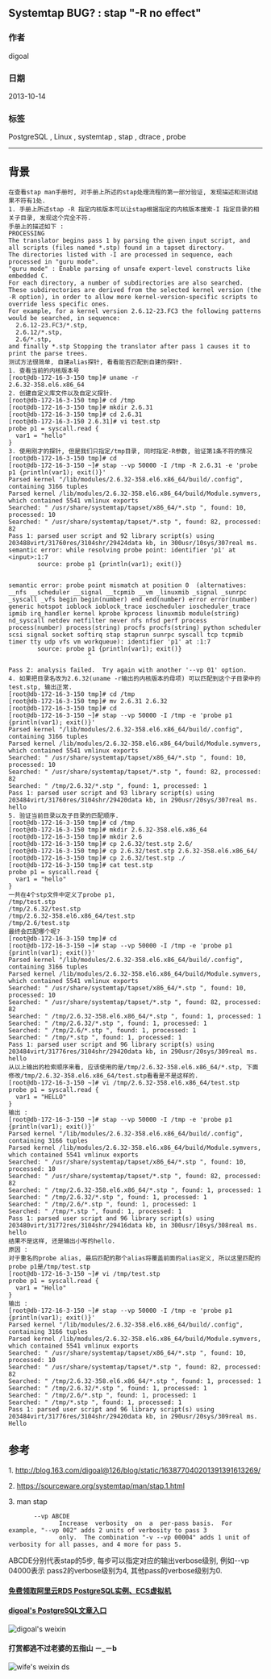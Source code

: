 ## Systemtap BUG? : stap "-R no effect"  
                                                     
### 作者                                                 
digoal                                                   
                                               
### 日期                                                                  
2013-10-14                                               
                                                
### 标签                                               
PostgreSQL , Linux , systemtap , stap , dtrace , probe                                                
                                                                                 
----                                                         
                                                                                             
## 背景          
```  
在查看stap man手册时, 对手册上所述的stap处理流程的第一部分验证, 发现描述和测试结果不符有1处.  
1. 手册上所述stap -R 指定内核版本可以让stap根据指定的内核版本搜索-I 指定目录的相关子目录, 发现这个完全不符.  
手册上的描述如下 :   
PROCESSING  
The translator begins pass 1 by parsing the given input script, and all scripts (files named *.stp) found in a tapset directory.   
The directories listed with -I are processed in sequence, each processed in "guru mode".   
"guru mode" : Enable parsing of unsafe expert-level constructs like embedded C.  
For each directory, a number of subdirectories are also searched.   
These subdirectories are derived from the selected kernel version (the -R option), in order to allow more kernel-version-specific scripts to override less specific ones.   
For example, for a kernel version 2.6.12-23.FC3 the following patterns would be searched, in sequence:   
  2.6.12-23.FC3/*.stp,   
  2.6.12/*.stp,   
  2.6/*.stp,   
and finally *.stp Stopping the translator after pass 1 causes it to print the parse trees.  
测试方法很简单, 自建alias探针, 看看能否匹配到自建的探针.  
1. 查看当前的内核版本号  
[root@db-172-16-3-150 tmp]# uname -r  
2.6.32-358.el6.x86_64  
2. 创建自定义库文件以及自定义探针.  
[root@db-172-16-3-150 tmp]# cd /tmp  
[root@db-172-16-3-150 tmp]# mkdir 2.6.31  
[root@db-172-16-3-150 tmp]# cd 2.6.31  
[root@db-172-16-3-150 2.6.31]# vi test.stp  
probe p1 = syscall.read {  
  var1 = "hello"  
}  
3. 使用刚才的探针, 但是我们只指定/tmp目录, 同时指定-R参数, 验证第1条不符的情况  
[root@db-172-16-3-150 tmp]# cd  
[root@db-172-16-3-150 ~]# stap --vp 50000 -I /tmp -R 2.6.31 -e 'probe p1 {println(var1); exit()}'  
Parsed kernel "/lib/modules/2.6.32-358.el6.x86_64/build/.config", containing 3166 tuples  
Parsed kernel /lib/modules/2.6.32-358.el6.x86_64/build/Module.symvers, which contained 5541 vmlinux exports  
Searched: " /usr/share/systemtap/tapset/x86_64/*.stp ", found: 10, processed: 10  
Searched: " /usr/share/systemtap/tapset/*.stp ", found: 82, processed: 82  
Pass 1: parsed user script and 92 library script(s) using 203488virt/31760res/3104shr/29424data kb, in 300usr/10sys/307real ms.  
semantic error: while resolving probe point: identifier 'p1' at <input>:1:7  
        source: probe p1 {println(var1); exit()}  
                      ^  
  
semantic error: probe point mismatch at position 0  (alternatives: __nfs __scheduler __signal __tcpmib __vm _linuxmib _signal _sunrpc _syscall _vfs begin begin(number) end end(number) error error(number) generic hotspot ioblock ioblock_trace ioscheduler ioscheduler_trace ipmib irq_handler kernel kprobe kprocess linuxmib module(string) nd_syscall netdev netfilter never nfs nfsd perf process process(number) process(string) procfs procfs(string) python scheduler scsi signal socket softirq stap staprun sunrpc syscall tcp tcpmib timer tty udp vfs vm workqueue): identifier 'p1' at :1:7  
        source: probe p1 {println(var1); exit()}  
                      ^  
  
Pass 2: analysis failed.  Try again with another '--vp 01' option.  
4. 如果把目录名改为2.6.32(uname -r输出的内核版本的母项) 可以匹配到这个子目录中的test.stp, 输出正常.  
[root@db-172-16-3-150 tmp]# cd /tmp  
[root@db-172-16-3-150 tmp]# mv 2.6.31 2.6.32  
[root@db-172-16-3-150 tmp]# cd  
[root@db-172-16-3-150 ~]# stap --vp 50000 -I /tmp -e 'probe p1 {println(var1); exit()}'  
Parsed kernel "/lib/modules/2.6.32-358.el6.x86_64/build/.config", containing 3166 tuples  
Parsed kernel /lib/modules/2.6.32-358.el6.x86_64/build/Module.symvers, which contained 5541 vmlinux exports  
Searched: " /usr/share/systemtap/tapset/x86_64/*.stp ", found: 10, processed: 10  
Searched: " /usr/share/systemtap/tapset/*.stp ", found: 82, processed: 82  
Searched: " /tmp/2.6.32/*.stp ", found: 1, processed: 1  
Pass 1: parsed user script and 93 library script(s) using 203484virt/31760res/3104shr/29420data kb, in 290usr/20sys/307real ms.  
hello  
5. 验证当前目录以及子目录的匹配顺序.  
[root@db-172-16-3-150 tmp]# cd /tmp  
[root@db-172-16-3-150 tmp]# mkdir 2.6.32-358.el6.x86_64  
[root@db-172-16-3-150 tmp]# mkdir 2.6  
[root@db-172-16-3-150 tmp]# cp 2.6.32/test.stp 2.6/  
[root@db-172-16-3-150 tmp]# cp 2.6.32/test.stp 2.6.32-358.el6.x86_64/  
[root@db-172-16-3-150 tmp]# cp 2.6.32/test.stp ./  
[root@db-172-16-3-150 tmp]# cat test.stp  
probe p1 = syscall.read {  
  var1 = "hello"  
}  
一共在4个stp文件中定义了probe p1,   
/tmp/test.stp  
/tmp/2.6.32/test.stp  
/tmp/2.6.32-358.el6.x86_64/test.stp  
/tmp/2.6/test.stp  
最终会匹配哪个呢?  
[root@db-172-16-3-150 tmp]# cd  
[root@db-172-16-3-150 ~]# stap --vp 50000 -I /tmp -e 'probe p1 {println(var1); exit()}'  
Parsed kernel "/lib/modules/2.6.32-358.el6.x86_64/build/.config", containing 3166 tuples  
Parsed kernel /lib/modules/2.6.32-358.el6.x86_64/build/Module.symvers, which contained 5541 vmlinux exports  
Searched: " /usr/share/systemtap/tapset/x86_64/*.stp ", found: 10, processed: 10  
Searched: " /usr/share/systemtap/tapset/*.stp ", found: 82, processed: 82  
Searched: " /tmp/2.6.32-358.el6.x86_64/*.stp ", found: 1, processed: 1  
Searched: " /tmp/2.6.32/*.stp ", found: 1, processed: 1  
Searched: " /tmp/2.6/*.stp ", found: 1, processed: 1  
Searched: " /tmp/*.stp ", found: 1, processed: 1  
Pass 1: parsed user script and 96 library script(s) using 203484virt/31776res/3104shr/29420data kb, in 290usr/20sys/309real ms.  
hello  
从以上输出的检索顺序来看, 应该使用的是/tmp/2.6.32-358.el6.x86_64/*.stp, 下面修改/tmp/2.6.32-358.el6.x86_64/test.stp看看是不是这样的.  
[root@db-172-16-3-150 ~]# vi /tmp/2.6.32-358.el6.x86_64/test.stp   
probe p1 = syscall.read {  
  var1 = "HELLO"  
}  
输出 :   
[root@db-172-16-3-150 ~]# stap --vp 50000 -I /tmp -e 'probe p1 {println(var1); exit()}'  
Parsed kernel "/lib/modules/2.6.32-358.el6.x86_64/build/.config", containing 3166 tuples  
Parsed kernel /lib/modules/2.6.32-358.el6.x86_64/build/Module.symvers, which contained 5541 vmlinux exports  
Searched: " /usr/share/systemtap/tapset/x86_64/*.stp ", found: 10, processed: 10  
Searched: " /usr/share/systemtap/tapset/*.stp ", found: 82, processed: 82  
Searched: " /tmp/2.6.32-358.el6.x86_64/*.stp ", found: 1, processed: 1  
Searched: " /tmp/2.6.32/*.stp ", found: 1, processed: 1  
Searched: " /tmp/2.6/*.stp ", found: 1, processed: 1  
Searched: " /tmp/*.stp ", found: 1, processed: 1  
Pass 1: parsed user script and 96 library script(s) using 203480virt/31772res/3104shr/29416data kb, in 300usr/10sys/308real ms.  
hello  
结果不是这样, 还是输出小写的hello.  
原因 :   
对于重名的probe alias, 最后匹配的那个alias将覆盖前面的alias定义, 所以这里匹配的probe p1是/tmp/test.stp  
[root@db-172-16-3-150 ~]# vi /tmp/test.stp   
probe p1 = syscall.read {  
  var1 = "Hello"  
}  
输出 :   
[root@db-172-16-3-150 ~]# stap --vp 50000 -I /tmp -e 'probe p1 {println(var1); exit()}'  
Parsed kernel "/lib/modules/2.6.32-358.el6.x86_64/build/.config", containing 3166 tuples  
Parsed kernel /lib/modules/2.6.32-358.el6.x86_64/build/Module.symvers, which contained 5541 vmlinux exports  
Searched: " /usr/share/systemtap/tapset/x86_64/*.stp ", found: 10, processed: 10  
Searched: " /usr/share/systemtap/tapset/*.stp ", found: 82, processed: 82  
Searched: " /tmp/2.6.32-358.el6.x86_64/*.stp ", found: 1, processed: 1  
Searched: " /tmp/2.6.32/*.stp ", found: 1, processed: 1  
Searched: " /tmp/2.6/*.stp ", found: 1, processed: 1  
Searched: " /tmp/*.stp ", found: 1, processed: 1  
Pass 1: parsed user script and 96 library script(s) using 203484virt/31776res/3104shr/29420data kb, in 290usr/20sys/309real ms.  
Hello  
```  
  
## 参考  
1\. http://blog.163.com/digoal@126/blog/static/163877040201391391613269/  
  
2\. https://sourceware.org/systemtap/man/stap.1.html  
  
3\. man stap  
  
```  
       --vp ABCDE  
              Increase  verbosity  on  a  per-pass basis.  For example, "--vp 002" adds 2 units of verbosity to pass 3  
              only.  The combination "-v --vp 00004" adds 1 unit of verbosity for all passes, and 4 more for pass 5.  
```  
  
ABCDE分别代表stap的5步, 每步可以指定对应的输出verbose级别, 例如--vp 04000表示 pass2的verbose级别为4, 其他pass的verbose级别为0.  
  
  
  
  
  
  
  
  
  
  
  
  
  
#### [免费领取阿里云RDS PostgreSQL实例、ECS虚拟机](https://free.aliyun.com/ "57258f76c37864c6e6d23383d05714ea")
  
  
#### [digoal's PostgreSQL文章入口](https://github.com/digoal/blog/blob/master/README.md "22709685feb7cab07d30f30387f0a9ae")
  
  
![digoal's weixin](../pic/digoal_weixin.jpg "f7ad92eeba24523fd47a6e1a0e691b59")
  
  
  
  
  
  
#### 打赏都逃不过老婆的五指山 －_－b  
![wife's weixin ds](../pic/wife_weixin_ds.jpg "acd5cce1a143ef1d6931b1956457bc9f")
  
